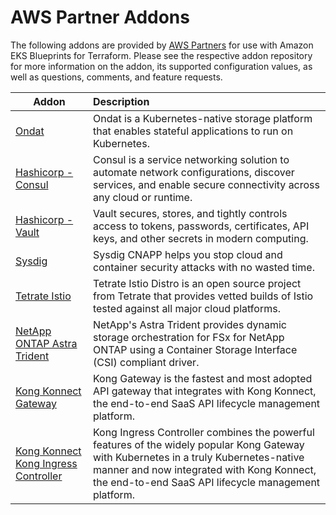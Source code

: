 # AWS Partner Addons

The following addons are provided by [AWS Partners](https://aws.amazon.com/partners/) for use with Amazon EKS Blueprints for Terraform. Please see the respective addon repository for more information on the addon, its supported configuration values, as well as questions, comments, and feature requests.

| Addon | Description |
|-------|:------------|
| [Ondat](https://github.com/ondat/terraform-eksblueprints-ondat-addon) | Ondat is a Kubernetes-native storage platform that enables stateful applications to run on Kubernetes. |
| [Hashicorp - Consul](https://github.com/hashicorp/terraform-aws-hashicorp-consul-eks-addon) | Consul is a service networking solution to automate network configurations, discover services, and enable secure connectivity across any cloud or runtime. |
| [Hashicorp - Vault](https://github.com/hashicorp/terraform-aws-hashicorp-vault-eks-addon) | Vault secures, stores, and tightly controls access to tokens, passwords, certificates, API keys, and other secrets in modern computing. |
| [Sysdig](https://github.com/sysdiglabs/terraform-eksblueprints-sysdig-addon) | Sysdig CNAPP helps you stop cloud and container security attacks with no wasted time. |
| [Tetrate Istio](https://github.com/tetratelabs/terraform-eksblueprints-tetrate-istio-addon) | Tetrate Istio Distro is an open source project from Tetrate that provides vetted builds of Istio tested against all major cloud platforms. |
| [NetApp ONTAP Astra Trident](https://github.com/NetApp/terraform-aws-netapp-fsxn-eks-addon) | NetApp's Astra Trident provides dynamic storage orchestration for FSx for NetApp ONTAP using a Container Storage Interface (CSI) compliant driver. |
| [Kong Konnect Gateway](https://github.com/Kong/terraform-aws-eks-blueprint-konnect-runtime-instance) | Kong Gateway is the fastest and most adopted API gateway that integrates with Kong Konnect, the end-to-end SaaS API lifecycle management platform. |
| [Kong Konnect Kong Ingress Controller](https://github.com/Kong/terraform-aws-eks-blueprint-konnect-kic) | Kong Ingress Controller combines the powerful features of the widely popular Kong Gateway with Kubernetes in a truly Kubernetes-native manner and now integrated with Kong Konnect, the end-to-end SaaS API lifecycle management platform. |
